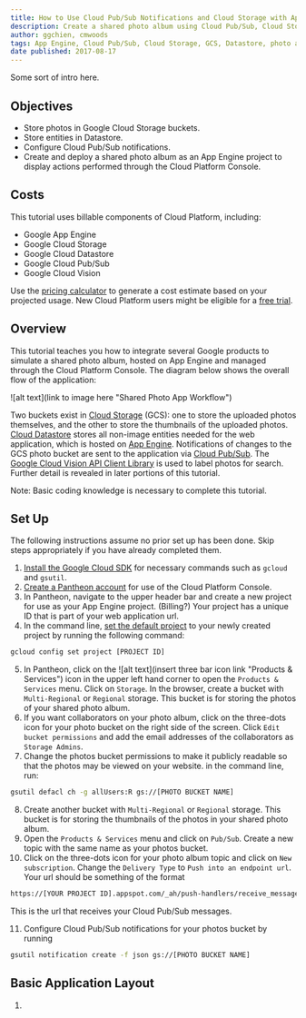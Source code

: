 ```yaml
---
title: How to Use Cloud Pub/Sub Notifications and Cloud Storage with App Engine
description: Create a shared photo album using Cloud Pub/Sub, Cloud Storage, Datastore, and App Engine.
author: ggchien, cmwoods
tags: App Engine, Cloud Pub/Sub, Cloud Storage, GCS, Datastore, photo album
date published: 2017-08-17
---
```

Some sort of intro here.

## Objectives

* Store photos in Google Cloud Storage buckets.
* Store entities in Datastore.
* Configure Cloud Pub/Sub notifications.
* Create and deploy a shared photo album as an App Engine project to display actions performed through the Cloud Platform Console.

## Costs

This tutorial uses billable components of Cloud Platform, including:

* Google App Engine
* Google Cloud Storage
* Google Cloud Datastore
* Google Cloud Pub/Sub
* Google Cloud Vision

Use the [pricing calculator](https://cloud.google.com/products/calculator/#id=411d8ca1-210f-4f2c-babd-34c6af2b5538) to generate a cost estimate based on your projected usage. New Cloud Platform users might be eligible for a [free trial](https://cloud.google.com/free-trial).

## Overview

This tutorial teaches you how to integrate several Google products to simulate a shared photo album, hosted on App Engine and managed through the Cloud Platform Console. The diagram below shows the overall flow of the application:

![alt text](link to image here "Shared Photo App Workflow")

Two buckets exist in [Cloud Storage](https://cloud.google.com/storage/) (GCS): one to store the uploaded photos themselves, and the other to store the thumbnails of the uploaded photos. [Cloud Datastore](https://cloud.google.com/datastore/) stores all non-image entities needed for the web application, which is hosted on [App Engine](https://cloud.google.com/appengine/). Notifications of changes to the GCS photo bucket are sent to the application via [Cloud Pub/Sub](https://cloud.google.com/pubsub/). The [Google Cloud Vision API Client Library](https://developers.google.com/api-client-library/python/apis/vision/v1) is used to label photos for search. Further detail is revealed in later portions of this tutorial.

Note: Basic coding knowledge is necessary to complete this tutorial.

## Set Up

The following instructions assume no prior set up has been done. Skip steps appropriately if you have already completed them.
1. [Install the Google Cloud SDK](https://cloud.google.com/sdk/downloads) for necessary commands such as `gcloud` and `gsutil`.
2. [Create a Pantheon account](https://console.cloud.google.com/) for use of the Cloud Platform Console.
3. In Pantheon, navigate to the upper header bar and create a new project for use as your App Engine project. (Billing?) Your project has a unique ID that is part of your web application url.
4. In the command line, [set the default project](https://cloud.google.com/sdk/docs/managing-configurations) to your newly created project by running the following command:
  ```sh
  gcloud config set project [PROJECT ID]
  ```
5. In Pantheon, click on the ![alt text](insert three bar icon link "Products & Services") icon in the upper left hand corner to open the `Products & Services` menu. Click on `Storage`. In the browser, create a bucket with `Multi-Regional` or `Regional` storage. This bucket is for storing the photos of your shared photo album.
6. If you want collaborators on your photo album, click on the three-dots icon for your photo bucket on the right side of the screen. Click `Edit bucket permissions` and add the email addresses of the collaborators as `Storage Admins`.
7. Change the photos bucket permissions to make it publicly readable so that the photos may be viewed on your website. in the command line, run:
  ```sh
  gsutil defacl ch -g allUsers:R gs://[PHOTO BUCKET NAME]
  ```
8. Create another bucket with `Multi-Regional` or `Regional` storage. This bucket is for storing the thumbnails of the photos in your shared photo album.
9. Open the `Products & Services` menu and click on `Pub/Sub`. Create a new topic with the same name as your photos bucket.
10. Click on the three-dots icon for your photo album topic and click on `New subscription`. Change the `Delivery Type` to `Push into an endpoint url`. Your url should be something of the format
  ```sh
  https://[YOUR PROJECT ID].appspot.com/_ah/push-handlers/receive_message
  ```
This is the url that receives your Cloud Pub/Sub messages.

11. Configure Cloud Pub/Sub notifications for your photos bucket by running
  ```sh
  gsutil notification create -f json gs://[PHOTO BUCKET NAME]
  ```
  
## Basic Application Layout

1.
